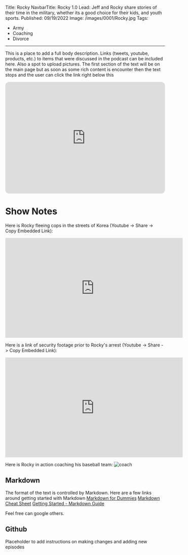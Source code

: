 Title: Rocky
NavbarTitle: Rocky 1.0
Lead: Jeff and Rocky share stories of their time in the military, whether its a good choice for their kids, and youth sports.
Published: 09/19/2022
Image: /images/0001/Rocky.jpg
Tags:
  - Army
  - Coaching
  - Divorce
---
This is a place to add a full body description. Links (tweets, youtube, products, etc.) to items that were discussed in the podcast can be included here. Also a spot to upload pictures. The first section of the text will be on the main page but as soon as some rich content is encounter then the text stops and the user can click the link right below this

<iframe style="border-radius:12px" src="https://open.spotify.com/embed/episode/0dlEHZOmRboD7btbK3Cft1?utm_source=generator" width="100%" height="352" frameBorder="0" allowfullscreen="" allow="autoplay; clipboard-write; encrypted-media; fullscreen; picture-in-picture" loading="lazy"></iframe>

# Show Notes
Here is Rocky fleeing cops in the streets of Korea (Youtube -> Share -> Copy Embedded Link):
<iframe width="560" height="315" src="https://www.youtube.com/embed/uFlPdwl5JHw" title="YouTube video player" frameborder="0" allow="accelerometer; autoplay; clipboard-write; encrypted-media; gyroscope; picture-in-picture" allowfullscreen></iframe>

Here is a link of security footage prior to Rocky's arrest (Youtube -> Share -> Copy Embedded Link):
<iframe width="560" height="315" src="https://www.youtube.com/embed/uzKoQuN10jk" title="YouTube video player" frameborder="0" allow="accelerometer; autoplay; clipboard-write; encrypted-media; gyroscope; picture-in-picture" allowfullscreen></iframe>

Here is Rocky in action coaching his baseball team:
![coach](/images/0001/Rocky_coaching.png)

## Markdown
The format of the text is controlled by Markdown.  Here are a few links around getting started with Markdown
[Markdown for Dummies](https://medium.com/@taylorhxu/markdown-for-dummies-a24e982b8e85)
[Markdown Cheat Sheet](https://www.markdownguide.org/cheat-sheet/)
[Getting Started - Markdown Guide](https://www.markdownguide.org/getting-started/)

Feel free can google others.

## Github
Placeholder to add instructions on making changes and adding new episodes